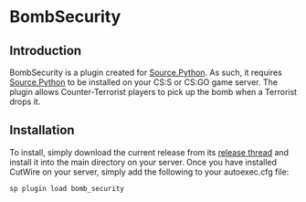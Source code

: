 # BombSecurity

## Introduction
BombSecurity is a plugin created for [Source.Python](https://github.com/Source-Python-Dev-Team/Source.Python).  As such, it requires [Source.Python](https://github.com/Source-Python-Dev-Team/Source.Python) to be installed on your CS:S or CS:GO game server.  The plugin allows Counter-Terrorist players to pick up the bomb when a Terrorist drops it.

## Installation
To install, simply download the current release from its [release thread](https://forums.sourcepython.com/viewtopic.php?t=1104) and install it into the main directory on your server.  Once you have installed CutWire on your server, simply add the following to your autoexec.cfg file:
```
sp plugin load bomb_security
```

